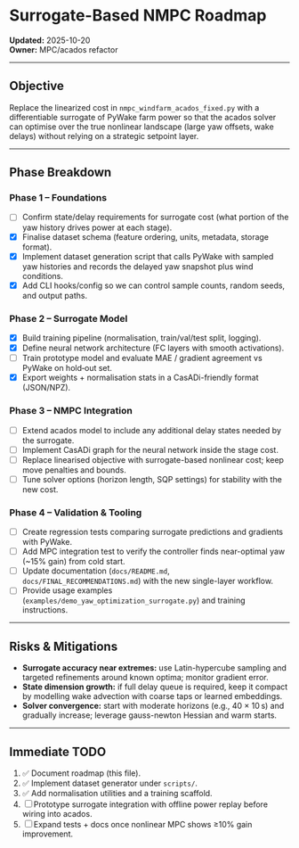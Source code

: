 # Surrogate-Based NMPC Roadmap

**Updated:** 2025-10-20  
**Owner:** MPC/acados refactor

---

## Objective

Replace the linearized cost in `nmpc_windfarm_acados_fixed.py` with a differentiable surrogate of PyWake farm power so that the acados solver can optimise over the true nonlinear landscape (large yaw offsets, wake delays) without relying on a strategic setpoint layer.

---

## Phase Breakdown

### Phase 1 – Foundations
- [ ] Confirm state/delay requirements for surrogate cost (what portion of the yaw history drives power at each stage).
- [x] Finalise dataset schema (feature ordering, units, metadata, storage format).
- [x] Implement dataset generation script that calls PyWake with sampled yaw histories and records the delayed yaw snapshot plus wind conditions.
- [x] Add CLI hooks/config so we can control sample counts, random seeds, and output paths.

### Phase 2 – Surrogate Model
- [x] Build training pipeline (normalisation, train/val/test split, logging).
- [x] Define neural network architecture (FC layers with smooth activations).
- [ ] Train prototype model and evaluate MAE / gradient agreement vs PyWake on hold‑out set.
- [x] Export weights + normalisation stats in a CasADi-friendly format (JSON/NPZ).

### Phase 3 – NMPC Integration
- [ ] Extend acados model to include any additional delay states needed by the surrogate.
- [ ] Implement CasADi graph for the neural network inside the stage cost.
- [ ] Replace linearised objective with surrogate-based nonlinear cost; keep move penalties and bounds.
- [ ] Tune solver options (horizon length, SQP settings) for stability with the new cost.

### Phase 4 – Validation & Tooling
- [ ] Create regression tests comparing surrogate predictions and gradients with PyWake.
- [ ] Add MPC integration test to verify the controller finds near-optimal yaw (~15% gain) from cold start.
- [ ] Update documentation (`docs/README.md`, `docs/FINAL_RECOMMENDATIONS.md`) with the new single-layer workflow.
- [ ] Provide usage examples (`examples/demo_yaw_optimization_surrogate.py`) and training instructions.

---

## Risks & Mitigations
- **Surrogate accuracy near extremes:** use Latin-hypercube sampling and targeted refinements around known optima; monitor gradient error.
- **State dimension growth:** if full delay queue is required, keep it compact by modelling wake advection with coarse taps or learned embeddings.
- **Solver convergence:** start with moderate horizons (e.g., 40 × 10 s) and gradually increase; leverage gauss-newton Hessian and warm starts.

---

## Immediate TODO
1. ✅ Document roadmap (this file).
2. ✅ Implement dataset generator under `scripts/`.
3. ✅ Add normalisation utilities and a training scaffold.
4. ☐ Prototype surrogate integration with offline power replay before wiring into acados.
5. ☐ Expand tests + docs once nonlinear MPC shows ≥10% gain improvement.
